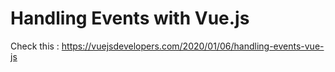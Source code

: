 # Handling Events with Vue.js

Check this : <https://vuejsdevelopers.com/2020/01/06/handling-events-vue-js>
